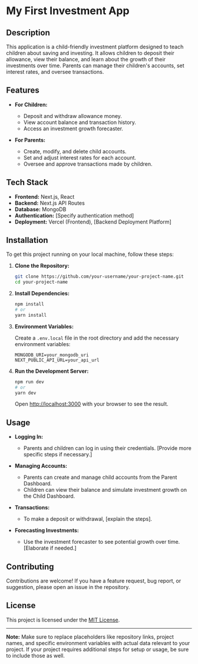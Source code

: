 # My First Investment App

## Description

This application is a child-friendly investment platform designed to teach children about saving and investing. It allows children to deposit their allowance, view their balance, and learn about the growth of their investments over time. Parents can manage their children's accounts, set interest rates, and oversee transactions.

## Features

- **For Children:**
    - Deposit and withdraw allowance money.
    - View account balance and transaction history.
    - Access an investment growth forecaster.

- **For Parents:**
    - Create, modify, and delete child accounts.
    - Set and adjust interest rates for each account.
    - Oversee and approve transactions made by children.

## Tech Stack

- **Frontend:** Next.js, React
- **Backend:** Next.js API Routes
- **Database:** MongoDB
- **Authentication:** [Specify authentication method]
- **Deployment:** Vercel (Frontend), [Backend Deployment Platform]

## Installation

To get this project running on your local machine, follow these steps:

1. **Clone the Repository:**

   ```bash
   git clone https://github.com/your-username/your-project-name.git
   cd your-project-name
   ```

2. **Install Dependencies:**

   ```bash
   npm install
   # or
   yarn install
   ```

3. **Environment Variables:**

   Create a `.env.local` file in the root directory and add the necessary environment variables:

   ```
   MONGODB_URI=your_mongodb_uri
   NEXT_PUBLIC_API_URL=your_api_url
   ```

4. **Run the Development Server:**

   ```bash
   npm run dev
   # or
   yarn dev
   ```

   Open [http://localhost:3000](http://localhost:3000) with your browser to see the result.

## Usage

- **Logging In:**
    - Parents and children can log in using their credentials. [Provide more specific steps if necessary.]

- **Managing Accounts:**
    - Parents can create and manage child accounts from the Parent Dashboard.
    - Children can view their balance and simulate investment growth on the Child Dashboard.

- **Transactions:**
    - To make a deposit or withdrawal, [explain the steps].

- **Forecasting Investments:**
    - Use the investment forecaster to see potential growth over time. [Elaborate if needed.]

## Contributing

Contributions are welcome! If you have a feature request, bug report, or suggestion, please open an issue in the repository.

## License

This project is licensed under the [MIT License](LICENSE).

---

**Note:** Make sure to replace placeholders like repository links, project names, and specific environment variables with actual data relevant to your project. If your project requires additional steps for setup or usage, be sure to include those as well.
